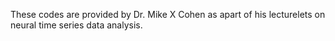 These codes are provided by Dr. Mike X Cohen as apart of his lecturelets on neural time series data analysis. 

